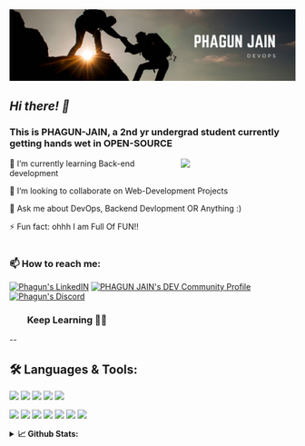 <img src="https://github.com/PHAGUN-JAIN/PHAGUN-JAIN/blob/main/Simple%20Technology%20LinkedIn%20Banner.png">

## *Hi there! 👋*

### This is PHAGUN-JAIN, a 2nd yr undergrad student currently getting hands wet in OPEN-SOURCE
<img align="right" width=40% src="https://media.giphy.com/media/143vPc6b08locw/giphy.gif">

🌱 I’m currently learning Back-end development <br>

👯 I’m looking to collaborate on Web-Development Projects<br>

💬 Ask me about DevOps, Backend Devlopment OR Anything :)<br>
  
⚡ Fun fact: ohhh I am Full Of FUN!!<br>
   <br>

###  **📫 How to reach me:** 

<a href="https://in.linkedin.com/in/phagun-jain-88b532190" >
    <img alt="Phagun's LinkedIN" src="https://raw.githubusercontent.com/peterthehan/peterthehan/master/assets/linkedin.svg" style="max-width:100%;" width="22px"></a>
<a href="https://dev.to/phagunjain">
  <img src="https://d2fltix0v2e0sb.cloudfront.net/dev-badge.svg" alt="PHAGUN JAIN's DEV Community Profile" height="26" width="26" ></a>
<a href="#"><img alt="Phagun's Discord" src="https://raw.githubusercontent.com/peterthehan/peterthehan/master/assets/discord.svg" style="max-width:100%;" width="22px" ></a><br>   

### &nbsp; &nbsp; &nbsp; &nbsp; **Keep Learning** 👨‍🎓️️
--


## 🛠️ **Languages & Tools:**

![](https://img.shields.io/badge/OS-Linux-informational?style=flat&amp&logo=linux&logoColor=white&color=2bbc8a)
![](https://img.shields.io/badge/OS-Windows-informational?style=flat&amp&logo=windows&logoColor=white&color=2bbc8a)
![](https://img.shields.io/badge/Shell-Bash-informational?style=flat&amp&logo=gnu-bash&logoColor=white&color=2bbc8a)
![](https://img.shields.io/badge/Shell-CommandPrompt-informational?style=flat&amp&logo=windows-terminal&logoColor=white&color=2bbc8a)
![](https://img.shields.io/badge/Shell-powershell-informational?style=flat&amp&logo=powershell&logoColor=white&color=2bbc8a)


![](https://img.shields.io/badge/Code-SASS-informational?style=flat&amp&logo=sass&logoColor=white&color=2bbc8a)
![](https://img.shields.io/badge/Code-JavaScript-informational?style=flat&amp&logo=javascript&logoColor=white&color=2bbc8a)
![](https://img.shields.io/badge/Code-C++-informational?style=flat&amp&logo=C%2B%2B&amp&logoColor=white&color=2bbc8a)
![](https://img.shields.io/badge/Code-Java-informational?style=flat&amp&logo=java&logoColor=white&color=2bbc8a)
![](https://img.shields.io/badge/Tools-GIT-informational?style=flat&amp&logo=git&logoColor=white&color=2bbc8a)
![](https://img.shields.io/badge/Tools-Jenkins-informational?style=flat&amp&logo=jenkins&logoColor=white&color=2bbc8a)
![](https://img.shields.io/badge/Tools-Maven-informational?style=flat&amp&logo=apache-maven&logoColor=white&color=2bbc8a)



<details>
  <summary> <b>📈 Github Stats:</b></summary>
<p>
    <a href="">
<img src="https://github-readme-stats.vercel.app/api?username=PHAGUN-JAIN&&show_icons=true&title_color=ffffff&icon_color=bb2acf&text_color=daf7dc&bg_color=151515">
    </a>
  
<img  src="https://github-readme-stats.vercel.app/api/top-langs/?username=PHAGUN-JAIN&theme=dracula&&show_icons=true&title_color=ffffff&icon_color=bb2acf&text_color=daf7dc&bg_color=151515">
</p>
</details>
